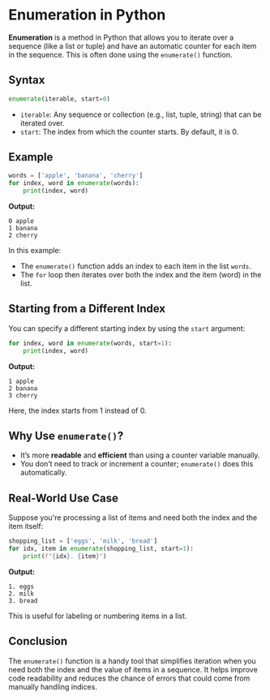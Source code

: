 
# Enumeration in Python

**Enumeration** is a method in Python that allows you to iterate over a sequence (like a list or tuple) and have an automatic counter for each item in the sequence. This is often done using the `enumerate()` function.

## Syntax

```python
enumerate(iterable, start=0)
```

- `iterable`: Any sequence or collection (e.g., list, tuple, string) that can be iterated over.
- `start`: The index from which the counter starts. By default, it is 0.

## Example

```python
words = ['apple', 'banana', 'cherry']
for index, word in enumerate(words):
    print(index, word)
```

**Output:**

```
0 apple
1 banana
2 cherry
```

In this example:
- The `enumerate()` function adds an index to each item in the list `words`.
- The `for` loop then iterates over both the index and the item (word) in the list.

## Starting from a Different Index

You can specify a different starting index by using the `start` argument:

```python
for index, word in enumerate(words, start=1):
    print(index, word)
```

**Output:**

```
1 apple
2 banana
3 cherry
```

Here, the index starts from 1 instead of 0.

## Why Use `enumerate()`?

- It’s more **readable** and **efficient** than using a counter variable manually.
- You don’t need to track or increment a counter; `enumerate()` does this automatically.

## Real-World Use Case

Suppose you're processing a list of items and need both the index and the item itself:

```python
shopping_list = ['eggs', 'milk', 'bread']
for idx, item in enumerate(shopping_list, start=1):
    print(f"{idx}. {item}")
```

**Output:**

```
1. eggs
2. milk
3. bread
```

This is useful for labeling or numbering items in a list.

## Conclusion

The `enumerate()` function is a handy tool that simplifies iteration when you need both the index and the value of items in a sequence. It helps improve code readability and reduces the chance of errors that could come from manually handling indices.
